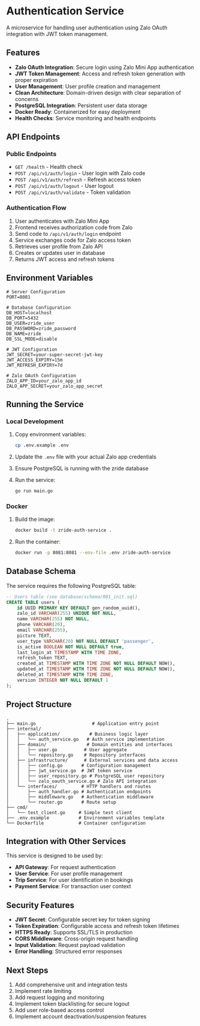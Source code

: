 # Authentication Service

A microservice for handling user authentication using Zalo OAuth integration with JWT token management.

## Features

- **Zalo OAuth Integration**: Secure login using Zalo Mini App authentication
- **JWT Token Management**: Access and refresh token generation with proper expiration
- **User Management**: User profile creation and management
- **Clean Architecture**: Domain-driven design with clear separation of concerns
- **PostgreSQL Integration**: Persistent user data storage
- **Docker Ready**: Containerized for easy deployment
- **Health Checks**: Service monitoring and health endpoints

## API Endpoints

### Public Endpoints

- `GET /health` - Health check
- `POST /api/v1/auth/login` - User login with Zalo code
- `POST /api/v1/auth/refresh` - Refresh access token
- `POST /api/v1/auth/logout` - User logout
- `POST /api/v1/auth/validate` - Token validation

### Authentication Flow

1. User authenticates with Zalo Mini App
2. Frontend receives authorization code from Zalo
3. Send code to `/api/v1/auth/login` endpoint
4. Service exchanges code for Zalo access token
5. Retrieves user profile from Zalo API
6. Creates or updates user in database
7. Returns JWT access and refresh tokens

## Environment Variables

```env
# Server Configuration
PORT=8081

# Database Configuration
DB_HOST=localhost
DB_PORT=5432
DB_USER=zride_user
DB_PASSWORD=zride_password
DB_NAME=zride
DB_SSL_MODE=disable

# JWT Configuration
JWT_SECRET=your-super-secret-jwt-key
JWT_ACCESS_EXPIRY=15m
JWT_REFRESH_EXPIRY=7d

# Zalo OAuth Configuration
ZALO_APP_ID=your_zalo_app_id
ZALO_APP_SECRET=your_zalo_app_secret
```

## Running the Service

### Local Development

1. Copy environment variables:
   ```bash
   cp .env.example .env
   ```

2. Update the `.env` file with your actual Zalo app credentials

3. Ensure PostgreSQL is running with the zride database

4. Run the service:
   ```bash
   go run main.go
   ```

### Docker

1. Build the image:
   ```bash
   docker build -t zride-auth-service .
   ```

2. Run the container:
   ```bash
   docker run -p 8081:8081 --env-file .env zride-auth-service
   ```

## Database Schema

The service requires the following PostgreSQL table:

```sql
-- Users table (see database/schema/001_init.sql)
CREATE TABLE users (
    id UUID PRIMARY KEY DEFAULT gen_random_uuid(),
    zalo_id VARCHAR(255) UNIQUE NOT NULL,
    name VARCHAR(255) NOT NULL,
    phone VARCHAR(20),
    email VARCHAR(255),
    picture TEXT,
    user_type VARCHAR(20) NOT NULL DEFAULT 'passenger',
    is_active BOOLEAN NOT NULL DEFAULT true,
    last_login_at TIMESTAMP WITH TIME ZONE,
    refresh_token TEXT,
    created_at TIMESTAMP WITH TIME ZONE NOT NULL DEFAULT NOW(),
    updated_at TIMESTAMP WITH TIME ZONE NOT NULL DEFAULT NOW(),
    deleted_at TIMESTAMP WITH TIME ZONE,
    version INTEGER NOT NULL DEFAULT 1
);
```

## Project Structure

```
.
├── main.go                     # Application entry point
├── internal/
│   ├── application/           # Business logic layer
│   │   └── auth_service.go   # Auth service implementation
│   ├── domain/               # Domain entities and interfaces
│   │   ├── user.go          # User aggregate
│   │   └── repository.go    # Repository interfaces
│   ├── infrastructure/      # External services and data access
│   │   ├── config.go       # Configuration management
│   │   ├── jwt_service.go  # JWT token service
│   │   ├── user_repository.go # PostgreSQL user repository
│   │   └── zalo_oauth_service.go # Zalo API integration
│   └── interfaces/         # HTTP handlers and routes
│       ├── auth_handler.go # Authentication endpoints
│       ├── middleware.go   # Authentication middleware
│       └── router.go       # Route setup
├── cmd/
│   └── test_client.go     # Simple test client
├── .env.example           # Environment variables template
└── Dockerfile             # Container configuration
```

## Integration with Other Services

This service is designed to be used by:

- **API Gateway**: For request authentication
- **User Service**: For user profile management
- **Trip Service**: For user identification in bookings
- **Payment Service**: For transaction user context

## Security Features

- **JWT Secret**: Configurable secret key for token signing
- **Token Expiration**: Configurable access and refresh token lifetimes
- **HTTPS Ready**: Supports SSL/TLS in production
- **CORS Middleware**: Cross-origin request handling
- **Input Validation**: Request payload validation
- **Error Handling**: Structured error responses

## Next Steps

1. Add comprehensive unit and integration tests
2. Implement rate limiting
3. Add request logging and monitoring
4. Implement token blacklisting for secure logout
5. Add user role-based access control
6. Implement account deactivation/suspension features